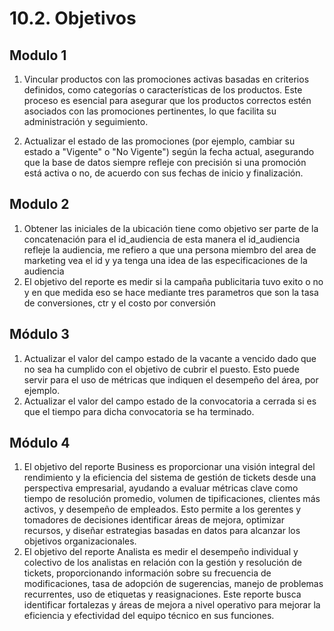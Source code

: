 # 10.2. Objetivos
## Modulo 1
1. Vincular productos con las promociones activas basadas en criterios definidos, como categorías o características de los productos. Este proceso es esencial para asegurar que los productos correctos estén asociados con las promociones pertinentes, lo que facilita su administración y seguimiento.

2. Actualizar el estado de las promociones (por ejemplo, cambiar su estado a "Vigente" o "No Vigente") según la fecha actual, asegurando que la base de datos siempre refleje con precisión si una promoción está activa o no, de acuerdo con sus fechas de inicio y finalización.

## Modulo 2
1. Obtener las iniciales de la ubicación tiene como objetivo ser parte de la concatenación para el id_audiencia de esta manera el id_audiencia refleje la audiencia, me refiero a que una persona miembro del area de marketing vea el id y ya tenga una idea de las especificaciones de la audiencia
2. El objetivo del reporte es medir si la campaña publicitaria tuvo exito o no y en que medida eso se hace mediante tres parametros que son la tasa de conversiones, ctr y el costo por conversión
## Módulo 3
1. Actualizar el valor del campo estado de la vacante a vencido dado que no sea ha cumplido con el objetivo de cubrir el puesto. Esto puede servir para el uso de métricas que indiquen el desempeño del área, por ejemplo.
2. Actualizar el valor del campo estado de la convocatoria a cerrada si es que el tiempo para dicha convocatoria se ha terminado. 

## Módulo 4
1. El objetivo del reporte Business es proporcionar una visión integral del rendimiento y la eficiencia del sistema de gestión de tickets desde una perspectiva empresarial, ayudando a evaluar métricas clave como tiempo de resolución promedio, volumen de tipificaciones, clientes más activos, y desempeño de empleados. Esto permite a los gerentes y tomadores de decisiones identificar áreas de mejora, optimizar recursos, y diseñar estrategias basadas en datos para alcanzar los objetivos organizacionales.
2. El objetivo del reporte Analista es medir el desempeño individual y colectivo de los analistas en relación con la gestión y resolución de tickets, proporcionando información sobre su frecuencia de modificaciones, tasa de adopción de sugerencias, manejo de problemas recurrentes, uso de etiquetas y reasignaciones. Este reporte busca identificar fortalezas y áreas de mejora a nivel operativo para mejorar la eficiencia y efectividad del equipo técnico en sus funciones.
